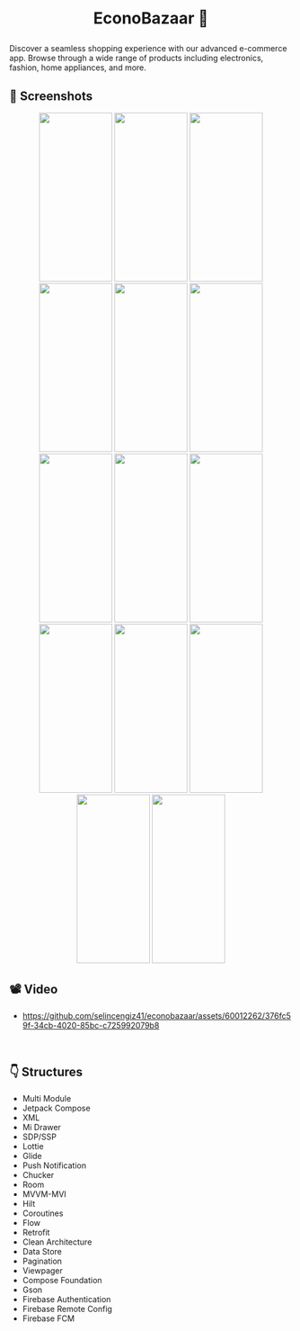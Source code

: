 # <p align="center"> EconoBazaar 🛒 </p>

Discover a seamless shopping experience with our advanced e-commerce app. Browse through a wide range of products including electronics, fashion, home appliances, and more.
<!-- Screenshots -->
## 📸 Screenshots
<p align="center">
  <img src="https://github.com/selincengiz41/econobazaar/assets/60012262/98946a20-0c2e-4348-8d41-b5d03ea12ae8" width="130" height="300"/>
  <img src="https://github.com/selincengiz41/econobazaar/assets/60012262/fe5bfba7-08bb-44c2-9b48-42ecb4d61feb" width="130" height="300"/>
  <img src="https://github.com/selincengiz41/econobazaar/assets/60012262/134f1da4-2510-4259-a483-e64512300a3c" width="130" height="300"/>
  <img src="https://github.com/selincengiz41/econobazaar/assets/60012262/95c10e29-d987-43c5-9dd1-3b4bb2e1163d" width="130" height="300"/>
  <img src="https://github.com/selincengiz41/econobazaar/assets/60012262/6de68034-3851-4d9b-89b1-650590e9e716" width="130" height="300"/>
  <img src="https://github.com/selincengiz41/econobazaar/assets/60012262/0936b975-ae41-440f-bac2-efea47f20ef1" width="130" height="300"/>
  <img src="https://github.com/selincengiz41/econobazaar/assets/60012262/8482e2ab-2b61-47e8-b41a-b88d55595754" width="130" height="300"/>
  <img src="https://github.com/selincengiz41/econobazaar/assets/60012262/7707c331-7cd9-4926-91bb-743faeaaf21a" width="130" height="300"/>
  <img src="https://github.com/selincengiz41/econobazaar/assets/60012262/0315614f-dfe4-4d03-9672-a107555024a5" width="130" height="300"/>
  <img src="https://github.com/selincengiz41/econobazaar/assets/60012262/85010682-de01-4712-95b6-2053b7bc00b6" width="130" height="300"/>
  <img src="https://github.com/selincengiz41/econobazaar/assets/60012262/c1176c8d-40cd-4904-8df6-e8c000868b32" width="130" height="300"/> 
  <img src="https://github.com/selincengiz41/econobazaar/assets/60012262/b6561d41-3787-4ed7-8fad-2ad464e3232b" width="130" height="300"/>
  <img src="https://github.com/selincengiz41/econobazaar/assets/60012262/28fd670e-ef09-4cee-91c6-2892131fd8f8" width="130" height="300"/> 
  <img src="https://github.com/selincengiz41/econobazaar/assets/60012262/93b02824-49db-4cdf-9ed4-484d6af3d38d" width="130" height="300"/>



</p>

## 📽 Video 

- https://github.com/selincengiz41/econobazaar/assets/60012262/376fc59f-34cb-4020-85bc-c725992079b8

<br>

## :point_down: Structures 
- Multi Module
- Jetpack Compose
- XML
- Mi Drawer
- SDP/SSP
- Lottie
- Glide
- Push Notification
- Chucker
- Room
- MVVM-MVI
- Hilt
- Coroutines
- Flow
- Retrofit
- Clean Architecture
- Data Store
- Pagination
- Viewpager
- Compose Foundation
- Gson
- Firebase Authentication
- Firebase Remote Config
- Firebase FCM

